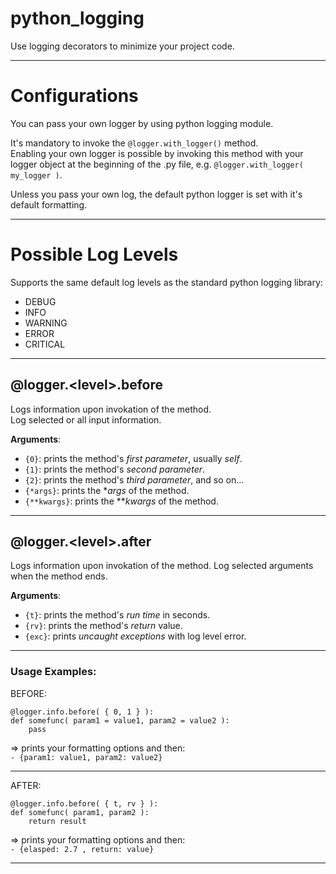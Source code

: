 python_logging
==============

Use logging decorators to minimize your project code.

---

# Configurations
You can pass your own logger by using python logging module.

It's mandatory to invoke the `@logger.with_logger()` method.  
Enabling your own logger is possible by invoking this method with your logger object at the beginning of the .py file, e.g. `@logger.with_logger( my_logger )`.

Unless you pass your own log, the default python logger is set with it's default formatting.

---

# Possible Log Levels

Supports the same default log levels as the standard python logging library:  

* DEBUG  
* INFO  
* WARNING  
* ERROR  
* CRITICAL

---

## @logger.<<l>level>.before

Logs information upon invokation of the method.  
Log selected or all input information.

**Arguments**:  

* `{0}`: prints the method's *first parameter*, usually *self*.  
* `{1}`: prints the method's *second parameter*.  
* `{2}`: prints the method's *third parameter*, and so on...
* `{*args}`: prints the **args* of the method.  
* `{**kwargs}`: prints the ***kwargs* of the method.

---

## @logger.<<l>level>.after

Logs information upon invokation of the method.
Log selected arguments when the method ends.

**Arguments**:  

* `{t}`: prints the method's *run time* in seconds.
* `{rv}`: prints the method's *return* value.
* `{exc}`: prints *uncaught exceptions* with log level error.

---

### Usage Examples:
BEFORE:  
```
@logger.info.before( { 0, 1 } ):  
def somefunc( param1 = value1, param2 = value2 ):  
    pass
```

=> prints your formatting options and then:  
`- {param1: value1, param2: value2}`

---

AFTER:  
```
@logger.info.before( { t, rv } ):  
def somefunc( param1, param2 ):  
    return result
```

=> prints your formatting options and then:  
`- {elasped: 2.7 , return: value}`

---

